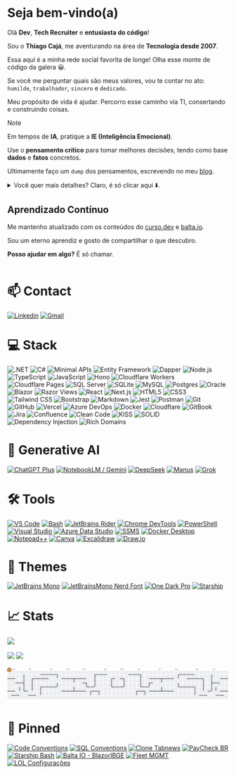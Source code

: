 # Seja bem-vindo(a)

Olá **Dev**, **Tech Recruiter** e **entusiasta do código**!

Sou o **Thiago Cajá**, me aventurando na área de **Tecnologia desde 2007**.

Essa aqui é a minha rede social favorita de longe! Olha esse monte de código da galera 😀. 

Se você me perguntar quais são meus valores, vou te contar no ato: `humilde`, `trabalhador`, `sincero` e `dedicado`.

Meu propósito de vida é ajudar. Percorro esse caminho via TI, consertando e construindo coisas.

>[!NOTE]
> Em tempos de **IA**, pratique a **IE (Inteligência Emocional)**.
>
> Use o **pensamento crítico** para tomar melhores decisões, tendo como base **dados** e **fatos** concretos.

Ultimamente faço um `dump` dos pensamentos, escrevendo no meu [blog](https://thiagocaja.dev).

<details>
  <summary>Você quer mais detalhes? Claro, é só clicar aqui ⬇️.</summary>
 
## Stack de Trabalho

Meu foco atualmente está sobre a stack **.NET**. Em conjunto, tenho estudado Web Moderno com **React** e quero me tornar um **Arquiteto de Soluções**.

### Planejamento e Arquitetura
- **Modelagem de domínio**, organização em camadas e aplicação de boas práticas (SOLID, Clean Architecture)  
- **Adoção de práticas de segurança**, com atenção à exposição de dados e validações  

### Backend e Integrações
- **Minimal APIs** para construção de APIs enxutas e performáticas  
- **ASP.NET** em soluções web robustas com foco em APIs e rotas segmentadas  
- **Banco de dados** com SQL Server, utilizando procedures, views e queries otimizadas  
- **Integração com APIs externas** e consumo de serviços REST  
- **Migração e sustentação de sistemas existentes**, com foco em estabilidade e modernização  
- **Windows Forms** para manutenção e evolução de sistemas desktop legados  

### Frontend
- **Blazor** (WebAssembly e Server) para aplicações modernas e interativas  
- **Razor Views** para construção de interfaces dinâmicas e integração com dados da API  

### Testes e Qualidade
- **Testes automatizados** (unitários e integrados) para garantir confiabilidade  
- **Atenção à performance e experiência do usuário**, evitando complexidade desnecessária  

### Publicação e Versionamento
- **Versionamento e automações de deploy** com Git e GitHub Actions

## Filosofia

Acredito que o **equilíbrio é a chave** para soluções eficazes ⚖️.  
O básico funciona — e tudo começa com **planejamento e arquitetura**.

## Fluxo de Desenvolvimento

```mermaid
flowchart LR
 subgraph Input
    Contexto -.-> Modelagem
 end
 subgraph Output
    Modelagem -.-> Processamento -.-> Saída
 end
```

Encaro o desenvolvimento como um processo estruturado:

1. **Entendimento do contexto**: Qual problema estamos resolvendo?  
2. **Modelagem das entradas (inputs)**: Organização e estruturação das informações  
3. **Processamento e entrega das saídas (outputs)**: Clareza, eficiência e propósito

## Produtividade com Inteligência Artificial Generativa

Utilizo IA como uma **ferramenta prática e estratégica** para acelerar meu fluxo de trabalho — com foco em produtividade, qualidade e organização.

- Faço uso do **ChatGPT**, com **prompts otimizados** para documentação, revisão de código, análise de logs, estruturação de ideias e automação de tarefas repetitivas.  
- Complemento com ferramentas como **NotebookLM / Gemini**, **DeepSeek** e outros recursos de IA para gerar insights, documentações visuais, esquemas e testes.  
- Sempre com **curadoria humana, senso crítico e responsabilidade** — IA me ajuda a ganhar tempo, mas **não substitui a análise técnica nem a tomada de decisão**.

## Boas Práticas

Procuro aplicar uma **modelagem limpa**, com **boas práticas** e nomes expressivos para classes, propriedades e métodos.
</details>

## Aprendizado Contínuo

Me mantenho atualizado com os conteúdos do [curso.dev](https://curso.dev) e [balta.io](https://balta.io).

Sou um eterno aprendiz e gosto de compartilhar o que descubro.

**Posso ajudar em algo?** É só chamar.
<br><br>

# 📫 Contact

[![Linkedin](https://img.shields.io/badge/-LinkedIn-blue?style=for-the-badge&logo=Linkedin&logoColor=white)](https://br.linkedin.com/in/thiagocajadev)
[![Gmail](https://img.shields.io/badge/-gmail-EA4335?style=for-the-badge&logo=gmail&logoColor=white)](mailto:thiago.cajaiba@gmail.com)

# 💻 Stack

![.NET](https://img.shields.io/badge/.NET-7e2bb3?style=for-the-badge&logo=dotnet&logoColor=white)
![C#](https://img.shields.io/badge/C%23-68217A?style=for-the-badge&logo=csharp&logoColor=white)
![Minimal APIs](https://img.shields.io/badge/Minimal_APIs-512BD4?style=for-the-badge&logo=dotnet&logoColor=white)
![Entity Framework](https://img.shields.io/badge/Entity_Framework-512BD4?style=for-the-badge&logo=dotnet&logoColor=white)
![Dapper](https://img.shields.io/badge/Dapper-4B32C3?style=for-the-badge&logo=dotnet&logoColor=white)
![Node.js](https://img.shields.io/badge/Node.js-339933?style=for-the-badge&logo=node.js&logoColor=white)
![TypeScript](https://img.shields.io/badge/TypeScript-3178C6?style=for-the-badge&logo=typescript&logoColor=white)
![JavaScript](https://img.shields.io/badge/JavaScript-F7DF1E?style=for-the-badge&logo=javascript&logoColor=black)
![Hono](https://img.shields.io/badge/Hono-E36002?style=for-the-badge&logo=hono&logoColor=white)
![Cloudflare Workers](https://img.shields.io/badge/Workers-F38020?style=for-the-badge&logo=cloudflareworkers&logoColor=white)
![Cloudflare Pages](https://img.shields.io/badge/Pages-F38020?style=for-the-badge&logo=cloudflarepages&logoColor=white)
![SQL Server](https://img.shields.io/badge/SQL_Server-CC2927?style=for-the-badge&logo=microsoftsqlserver&logoColor=white)
![SQLite](https://img.shields.io/badge/SQLite-003B57?style=for-the-badge&logo=sqlite&logoColor=white)
![MySQL](https://img.shields.io/badge/MySQL-4479A1?style=for-the-badge&logo=mysql&logoColor=white)
![Postgres](https://img.shields.io/badge/PostgreSQL-4169E1?style=for-the-badge&logo=postgresql&logoColor=white)
![Oracle](https://img.shields.io/badge/Oracle-F80000?style=for-the-badge&logo=oracle&logoColor=white)
![Blazor](https://img.shields.io/badge/Blazor-5C2D91?style=for-the-badge&logo=blazor&logoColor=white)
![Razor Views](https://img.shields.io/badge/Razor_Views-68217A?style=for-the-badge&logo=dotnet&logoColor=white)
![React](https://img.shields.io/badge/React-61DAFB?style=for-the-badge&logo=react&logoColor=black)
![Next.js](https://img.shields.io/badge/Next.js-000000?style=for-the-badge&logo=nextdotjs&logoColor=white)
![HTML5](https://img.shields.io/badge/HTML5-E34F26?style=for-the-badge&logo=html5&logoColor=white)
![CSS3](https://img.shields.io/badge/CSS3-1572B6?style=for-the-badge&logo=css3&logoColor=white)
![Tailwind CSS](https://img.shields.io/badge/Tailwind_CSS-06B6D4?style=for-the-badge&logo=tailwindcss&logoColor=white)
![Bootstrap](https://img.shields.io/badge/Bootstrap-7952B3?style=for-the-badge&logo=bootstrap&logoColor=white)
![Markdown](https://img.shields.io/badge/Markdown-000000?style=for-the-badge&logo=markdown&logoColor=white)
![Jest](https://img.shields.io/badge/Jest-C21325?style=for-the-badge&logo=jest&logoColor=white)
![Postman](https://img.shields.io/badge/Postman-FF6C37?style=for-the-badge&logo=postman&logoColor=white)
![Git](https://img.shields.io/badge/Git-F05032?style=for-the-badge&logo=git&logoColor=white)
![GitHub](https://img.shields.io/badge/GitHub-181717?style=for-the-badge&logo=github&logoColor=white)
![Vercel](https://img.shields.io/badge/Vercel-000000?style=for-the-badge&logo=vercel&logoColor=white)
![Azure DevOps](https://img.shields.io/badge/Azure_DevOps-0078D7?style=for-the-badge&logo=azuredevops&logoColor=white)
![Docker](https://img.shields.io/badge/Docker-2496ED?style=for-the-badge&logo=docker&logoColor=white)
![Cloudflare](https://img.shields.io/badge/Cloudflare-F38020?style=for-the-badge&logo=cloudflare&logoColor=white)
![GitBook](https://img.shields.io/badge/GitBook-3884FF?style=for-the-badge&logo=gitbook&logoColor=white)
![Jira](https://img.shields.io/badge/Jira-0052CC?style=for-the-badge&logo=jira&logoColor=white)
![Confluence](https://img.shields.io/badge/Confluence-172B4D?style=for-the-badge&logo=confluence&logoColor=white)
![Clean Code](https://img.shields.io/badge/Clean_Code-051937?style=for-the-badge&logo=readthedocs&logoColor=61DAFB)
![KISS](https://img.shields.io/badge/KISS-004d7a?style=for-the-badge&logo=gnuemacs&logoColor=white)
![SOLID](https://img.shields.io/badge/SOLID-008793?style=for-the-badge&logo=codefactor&logoColor=white)
![Dependency Injection](https://img.shields.io/badge/Dependency_Injection-00bf72?style=for-the-badge&logo=influxdb&logoColor=white)
![Rich Domains](https://img.shields.io/badge/Rich_Domains-a8eb12?style=for-the-badge&logo=googledomains&logoColor=black)


# 🧠 Generative AI

[![ChatGPT Plus](https://img.shields.io/badge/ChatGPT_Plus-10a37f?style=for-the-badge&logo=openai&logoColor=white)](https://openai.com/chatgpt)
[![NotebookLM / Gemini](https://img.shields.io/badge/NotebookLM_/_Gemini-4285F4?style=for-the-badge&logo=google&logoColor=white)](https://deepmind.google/technologies/gemini/)
[![DeepSeek](https://img.shields.io/badge/DeepSeek-000000?style=for-the-badge&logo=deepnote&logoColor=white)](https://www.deepseek.com/)
[![Manus](https://img.shields.io/badge/Manus-6C63FF?style=for-the-badge&logo=readme&logoColor=white)](https://www.manus.ai/)
[![Grok](https://img.shields.io/badge/Grok-1DA1F2?style=for-the-badge&logo=x&logoColor=white)](https://x.ai/)


# 🛠️ Tools

[![VS Code](https://img.shields.io/badge/VS_Code-007ACC?style=for-the-badge&logo=visual-studio-code&logoColor=white)](https://code.visualstudio.com/)
[![Bash](https://img.shields.io/badge/Bash-2C8EBB?style=for-the-badge&logo=gnubash&logoColor=white)](https://www.gnu.org/software/bash/)
[![JetBrains Rider](https://img.shields.io/badge/JetBrains_Rider-000000?style=for-the-badge&logo=jetbrains&logoColor=white)](https://www.jetbrains.com/rider/)
[![Chrome DevTools](https://img.shields.io/badge/DevTools-4285F4?style=for-the-badge&logo=google-chrome&logoColor=white)](https://developer.chrome.com/docs/devtools/)
[![PowerShell](https://img.shields.io/badge/PowerShell-0078D7?style=for-the-badge&logo=powershell&logoColor=white)](https://learn.microsoft.com/powershell/)
[![Visual Studio](https://img.shields.io/badge/Visual_Studio-5C2D91?style=for-the-badge&logo=visual-studio&logoColor=white)](https://visualstudio.microsoft.com/)
[![Azure Data Studio](https://img.shields.io/badge/Azure_Data_Studio-0066B8?style=for-the-badge&logo=microsoftazure&logoColor=white)](https://learn.microsoft.com/en-us/sql/azure-data-studio/)
[![SSMS](https://img.shields.io/badge/SQL_Server_Management_Studio-BB0A30?style=for-the-badge&logo=microsoftsqlserver&logoColor=white)](https://learn.microsoft.com/en-us/sql/ssms/)
[![Docker Desktop](https://img.shields.io/badge/Docker-2496ED?style=for-the-badge&logo=docker&logoColor=white)](https://www.docker.com/products/docker-desktop/)
[![Notepad++](https://img.shields.io/badge/Notepad++-8BC34A?style=for-the-badge&logo=notepadplusplus&logoColor=black)](https://notepad-plus-plus.org/)
[![Canva](https://img.shields.io/badge/Canva-00BFA6?style=for-the-badge&logo=canva&logoColor=white)](https://www.canva.com/)
[![Excalidraw](https://img.shields.io/badge/Excalidraw-5865F2?style=for-the-badge&logo=excalidraw&logoColor=white)](https://excalidraw.com/)
[![Draw.io](https://img.shields.io/badge/Draw.io-F08705?style=for-the-badge&logo=diagramsdotnet&logoColor=white)](https://app.diagrams.net/)

# 🎨 Themes 

[![JetBrains Mono](https://img.shields.io/badge/JetBrains_Mono-333333?style=for-the-badge&logo=jetbrains&logoColor=white)](https://www.jetbrains.com/pt-br/lp/mono/)
[![JetBrainsMono Nerd Font](https://img.shields.io/badge/Nerd_Font-444444?style=for-the-badge&logo=nerdfonts&logoColor=white)](https://www.nerdfonts.com/font-downloads)
[![One Dark Pro](https://img.shields.io/badge/One_Dark_Pro-282C34?style=for-the-badge&logo=visual-studio-code&logoColor=white)](https://github.com/Binaryify/OneDark-Pro)
[![Starship](https://img.shields.io/badge/Starship-FF4081?style=for-the-badge&logo=starship&logoColor=white)](https://starship.rs/)

# 📈 Stats

<div>
  <img align="center" src="https://visitor-badge.laobi.icu/badge?page_id=thiagocajadev.thiagocajadev&left_color=cornflowerblue&right_color=dimgrey"  />
</div>
<br>

<span>
  <img height="200" src="https://github-readme-stats.vercel.app/api?username=thiagocajadev&include_all_commits=true&show=prs_merged_percentage&hide=contribs&show_icons=true&rank_icon=percentile&theme=github_dark_dimmed" />
</span>
<span>
  <img height="200" src="https://github-readme-stats.vercel.app/api/top-langs?username=thiagocajadev&layout=compact&langs_count=8&card_width=370&theme=github_dark_dimmed" />
</span>
<br><br>

<picture>
  <source media="(prefers-color-scheme: dark)" srcset="https://raw.githubusercontent.com/thiagocajadev/thiagocajadev/output/pacman-contribution-graph-dark.svg">
  <source media="(prefers-color-scheme: light)" srcset="https://raw.githubusercontent.com/thiagocajadev/thiagocajadev/output/pacman-contribution-graph.svg">
  <img alt="pacman contribution graph" src="https://raw.githubusercontent.com/thiagocajadev/thiagocajadev/output/pacman-contribution-graph.svg">
</picture>

# 📌 Pinned

[![Code Conventions](https://github-readme-stats.vercel.app/api/pin/?username=thiagocajadev&repo=code-conventions&description_lines_count=2&hide_border=true&theme=discord_old_blurple)](https://github.com/thiagocajadev/code-conventions)
[![SQL Conventions](https://github-readme-stats.vercel.app/api/pin/?username=thiagocajadev&repo=sql-conventions&description_lines_count=2&hide_border=true&theme=discord_old_blurple)](https://github.com/thiagocajadev/sql-conventions)
[![Clone Tabnews](https://github-readme-stats.vercel.app/api/pin/?username=thiagocajadev&repo=clone-tabnews&description_lines_count=2&hide_border=true&theme=discord_old_blurple)](https://github.com/thiagocajadev/clone-tabnews)
[![PayCheck BR](https://github-readme-stats.vercel.app/api/pin/?username=thiagocajadev&repo=PayCheckBR&description_lines_count=2&hide_border=true&theme=discord_old_blurple)](https://github.com/thiagocajadev/PayCheckBR)
[![Starship Bash](https://github-readme-stats.vercel.app/api/pin/?username=thiagocajadev&repo=terminal-bash-one-dark-starship-profile&description_lines_count=2&hide_border=true&theme=discord_old_blurple)](https://github.com/thiagocajadev/terminal-bash-one-dark-starship-profile)
[![Balta IO - BlazorIBGE](https://github-readme-stats.vercel.app/api/pin/?username=thiagocajadev&repo=BlazorChallengeIBGEv2&description_lines_count=2&hide_border=true&theme=discord_old_blurple)](https://github.com/thiagocajadev/BlazorChallengeIBGEv2)
[![Fleet MGMT](https://github-readme-stats.vercel.app/api/pin/?username=thiagocajadev&repo=FleetMGMT&description_lines_count=2&hide_border=true&theme=discord_old_blurple)](https://github.com/thiagocajadev/FleetMGMT)
[![LOL Configurações](https://github-readme-stats.vercel.app/api/pin/?username=thiagocajadev&repo=LeagueOfLegendsConfig&description_lines_count=2&hide_border=true&theme=discord_old_blurple)](https://github.com/thiagocajadev/LeagueOfLegendsConfig)
